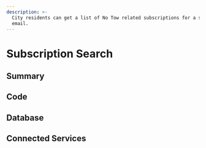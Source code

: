 ```yaml
---
description: >-
  City residents can get a list of No Tow related subscriptions for a supplied
  email.
---
```


# Subscription Search

## Summary

## Code

## Database

## Connected Services
